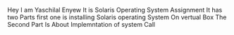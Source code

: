 Hey I am Yaschilal Enyew 
It is Solaris Operating System Assignment 
It has two Parts
first one is installing Solaris operating System On vertual Box 
The Second Part Is About Implemntation of system Call
